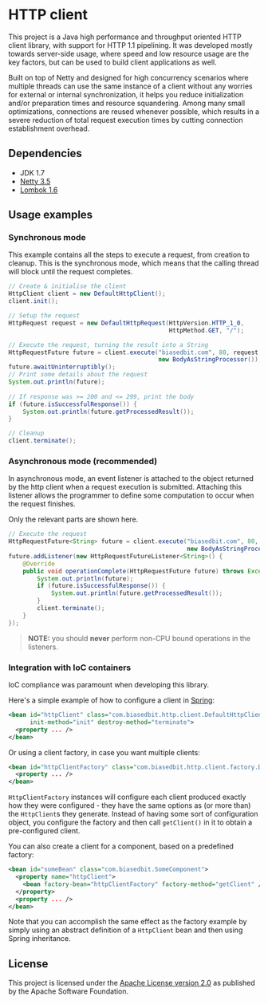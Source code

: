 HTTP client
===========

This project is a Java high performance and throughput oriented HTTP client library, with support for HTTP 1.1 pipelining.
It was developed mostly towards server-side usage, where speed and low resource usage are the key factors, but can be used to build client applications as well.

Built on top of Netty and designed for high concurrency scenarios where multiple threads can use the same instance of a client without any worries for external or internal synchronization, it helps you reduce initialization and/or preparation times and resource squandering.
Among many small optimizations, connections are reused whenever possible, which results in a severe reduction of total request execution times by cutting connection establishment overhead.


## Dependencies

* JDK 1.7
* [Netty 3.5](http://netty.io/downloads/)
* [Lombok 1.6](http://projectlombok.org)


## Usage examples

### Synchronous mode

This example contains all the steps to execute a request, from creation to cleanup.
This is the synchronous mode, which means that the calling thread will block until the request completes.

```java
// Create & initialise the client
HttpClient client = new DefaultHttpClient();
client.init();

// Setup the request
HttpRequest request = new DefaultHttpRequest(HttpVersion.HTTP_1_0,
                                             HttpMethod.GET, "/");

// Execute the request, turning the result into a String
HttpRequestFuture future = client.execute("biasedbit.com", 80, request,
                                          new BodyAsStringProcessor());
future.awaitUninterruptibly();
// Print some details about the request
System.out.println(future);
    
// If response was >= 200 and <= 299, print the body
if (future.isSuccessfulResponse()) {
    System.out.println(future.getProcessedResult());
}

// Cleanup
client.terminate();
```

### Asynchronous mode (recommended)

In asynchronous mode, an event listener is attached to the object returned by the http client when a request execution is submitted. Attaching this listener allows the programmer to define some computation to occur when the request finishes.

Only the relevant parts are shown here.

```java
// Execute the request
HttpRequestFuture<String> future = client.execute("biasedbit.com", 80, request,
                                                  new BodyAsStringProcessor());
future.addListener(new HttpRequestFutureListener<String>() {
    @Override
    public void operationComplete(HttpRequestFuture future) throws Exception {
        System.out.println(future);
        if (future.isSuccessfulResponse()) {
            System.out.println(future.getProcessedResult());
        }
        client.terminate();
    }
});
```

> **NOTE:** you should **never** perform non-CPU bound operations in the listeners.

### Integration with IoC containers

IoC compliance was paramount when developing this library.

Here's a simple example of how to configure a client in [Spring](http://www.springsource.org/):

```xml
<bean id="httpClient" class="com.biasedbit.http.client.DefaultHttpClient"
      init-method="init" destroy-method="terminate">
  <property ... />
</bean>
```

Or using a client factory, in case you want multiple clients:

```xml
<bean id="httpClientFactory" class="com.biasedbit.http.client.factory.DefaultHttpClientFactory">
  <property ... />
</bean>
```

`HttpClientFactory` instances will configure each client produced exactly how they were configured - they have the same options as (or more than) the `HttpClient`s they generate.
Instead of having some sort of configuration object, you configure the factory and then call `getClient()` in it to obtain a pre-configured client.

You can also create a client for a component, based on a predefined factory:

```xml
<bean id="someBean" class="com.biasedbit.SomeComponent">
  <property name="httpClient">
    <bean factory-bean="httpClientFactory" factory-method="getClient" />
  </property>
  <property ... />
</bean>
```

Note that you can accomplish the same effect as the factory example by simply using an abstract definition of a `HttpClient` bean and then using Spring inheritance.


## License

This project is licensed under the [Apache License version 2.0](http://www.apache.org/licenses/LICENSE-2.0) as published by the Apache Software Foundation.